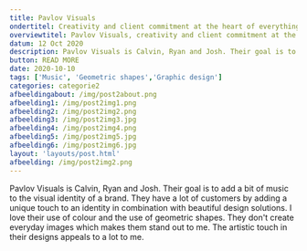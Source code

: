 ```yaml
---
title: Pavlov Visuals
ondertitel: Creativity and client commitment at the heart of everything
overviewtitel: Pavlov Visuals, creativity and client commitment at the heart of everything
datum: 12 Oct 2020
description: Pavlov Visuals is Calvin, Ryan and Josh. Their goal is to add a bit of music to the visual identity of a brand.
button: READ MORE
date: 2020-10-10
tags: ['Music', 'Geometric shapes','Graphic design']
categories: categorie2
afbeeldingabout: /img/post2about.png
afbeelding1: /img/post2img1.png
afbeelding2: /img/post2img2.png
afbeelding3: /img/post2img3.jpg
afbeelding4: /img/post2img4.png
afbeelding5: /img/post2img5.jpg
afbeelding6: /img/post2img6.jpg
layout: 'layouts/post.html'
afbeelding: /img/post2img2.png
---
```


Pavlov Visuals is Calvin, Ryan and Josh. Their goal is to add a bit of music to the visual identity of a brand. They have a lot of customers by adding a unique touch to an identity in combination with beautiful design solutions. I love their use of colour and the use of geometric shapes. They don't create everyday images which makes them stand out to me. The artistic touch in their designs appeals to a lot to me.
